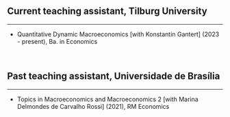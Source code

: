 <!-- TEACHING CONTENTS -->

<!-- Styling -->
<style> 
a {
    color: var(--link-color);
}

details > summary {
    cursor: pointer;
    color: var(--link-color); /* Example style */
    text-decoration: underline;
    list-style:  none; } 
</style>


<!-- Actual text -->

## Current teaching assistant, Tilburg University 
<hr text-align="center" class="solid" width="100%">

- Quantitative Dynamic Macroeconomics [with Konstantin Gantert] (2023 - present), Ba. in Economics


</br>

## Past teaching assistant, Universidade de Brasília
<hr text-align="center" class="solid" width="100%">

- Topics in Macroeconomics and Macroeconomics 2 [with Marina Delmondes de Carvalho Rossi] (2021), RM Economics